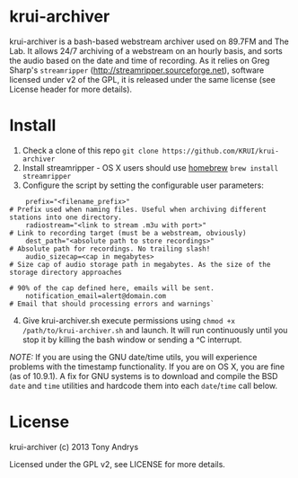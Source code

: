 krui-archiver
=============
krui-archiver is a bash-based webstream archiver used on 89.7FM and The Lab. It allows 24/7 archiving of a webstream on an hourly basis, and sorts the audio based on the date and time of recording. As it relies on Greg Sharp's `streamripper` (http://streamripper.sourceforge.net), software licensed under v2 of the GPL, it is released under the same license (see License header for more details). 

Install
=============
1. Check a clone of this repo `git clone https://github.com/KRUI/krui-archiver`
2. Install streamripper - OS X users should use [homebrew](https://github.com/Homebrew/homebrew) `brew install streamripper`
3. Configure the script by setting the configurable user parameters:

```
	prefix="<filename_prefix>"                                            # Prefix used when naming files. Useful when archiving different stations into one directory.
	radiostream="<link to stream .m3u with port>"                         # Link to recording target (must be a webstream, obviously)
	dest_path="<absolute path to store recordings>"                       # Absolute path for recordings. No trailing slash!
	audio_sizecap=<cap in megabytes>                                      # Size cap of audio storage path in megabytes. As the size of the storage directory approaches
	                                                                       # 90% of the cap defined here, emails will be sent.
	notification_email=alert@domain.com                                   # Email that should processing errors and warnings`
```

4. Give krui-archiver.sh execute permissions using `chmod +x /path/to/krui-archiver.sh` and launch. It will run continuously until you stop it by killing the bash window or sending a ^C interrupt.

*NOTE:* If you are using the GNU date/time utils, you will experience problems with the timestamp functionality. If you are on OS X, you are fine (as of 10.9.1). A fix for GNU systems is to download and compile the BSD `date` and `time` utilities and hardcode them into each `date`/`time` call below.   

License
=============
krui-archiver (c) 2013 Tony Andrys

Licensed under the GPL v2, see LICENSE for more details.
